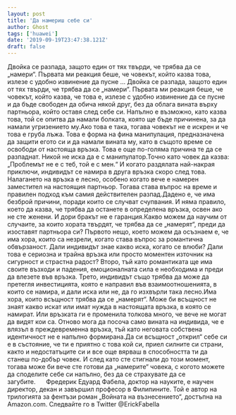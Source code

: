 ```yaml
---
layout: post
title: 'Да намериш себе си'
author: Ghost
tags: ['huawei']
date: '2019-09-19T23:47:38.121Z'
draft: false
---
```


Двойка се разпада, защото един от тях твърди, че трябва да се „намери“. Първата ми реакция беше, че човекът, който казва това, излезе с удобно извинение да пусне ... Двойка се разпада, защото един от тях твърди, че трябва да се „намери“. Първата ми реакция беше, че човекът, който казва, че това е, излезе с удобно извинение да се пусне и да бъде свободен да обича някой друг, без да облага вината върху партньора, който оставя след себе си. Напълно е възможно, като казва това, той се опитва да намали болката, която ще бъде причинена, за да намали угризението му.Ако това е така, тогава човекът не е искрен и че това е груба лъжа. Това е форма на фина манипулация, предназначена да защити егото си и да намали вината му, като в същото време се освободи от настояща връзка. Това е още по-голяма причина те да се разпаднат. Никой не иска да е с манипулатор.Точно като човек да казва: „Проблемът не е с теб, той е с мен.“ И когато раздялата най-накрая приключи, индивидът се намира в друга връзка скоро след това. Налагането на връзка е лесно, особено когато вече е намерен заместител на настоящия партньор. Тогава става въпрос на време и правилен подход към самия действителен разпад.Дадено е, че има безброй причини, поради които се случват счупвания. И няма правило, което да казва, че трябва да останете в определена връзка, освен ако не сте женени. И дори бракът не е гаранция.Какво можем да научим от случаите, за които хората твърдят, че трябва да се „намерят“, преди да изоставят партньора си? Първото нещо, което можем да осъзнаем е, че има хора, които са незрели, когато става въпрос за романтична обвързаност. Дали индивидът знае какво иска, когато се влюби? Дали това е сериозна и трайна връзка или просто моментен източник на сигурност и страстна радост? Второ, тъй като романтиката ще има своите възходи и падения, емоционалната сила е необходима и преди да влезете във връзка. Трето, индивидът също трябва да може да претегля инвестицията, която е направил във взаимоотношенията, в които се намира, и дали иска или не, да го изхвърли така лесно.Има хора, които всъщност трябва да се „намерят“. Може би всъщност не знаят какво искат или имат нужда в настоящата връзка, в която се намират. Или връзката ги е променила толкова много, че вече не могат да видят кои са. Отново мога да посоча само вината на индивида, че е влязъл в преждевременна връзка, тъй като неговата собствена идентичност не е напълно формирана.Да си всъщност „открил“ себе си е в състояние, че ти е приятно с това кой си, приел силните си страни, както и недостатъците си и все още вярваш в способността ти да станеш по-добър човек. И след като сте стигнали до този момент, тогава може би вече сте готови да „намерите“ човека, с когото можете да споделите себе си напълно, без да се страхувате да се загубите.      Фредерик Едуард Фабела, доктор на науките, е научен директор, декан и завършил професор в Филипините. Той е автор на трилогията за фентъзи роман „Войната на възнесението“, достъпна на Amazon.com. Следвайте го в Twitter @ErickFabella
